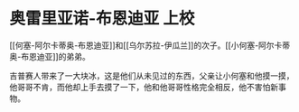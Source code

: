 # 奥雷里亚诺-布恩迪亚 上校

[[何塞-阿尔卡蒂奥-布恩迪亚]]和[[乌尔苏拉-伊瓜兰]]的次子。[[小何塞-阿尔卡蒂奥-布恩迪亚]]的弟弟。

吉普赛人带来了一大块冰，这是他们从未见过的东西，父亲让小何塞和他摸一摸，他哥哥不肯，而他却上手去摸了一下，他和他哥哥性格完全相反，他不害怕新事物。